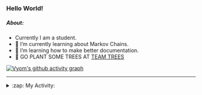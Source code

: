 ### Hello World!

##### About:
- Currently I am a student.
- 🌱 I’m currently learning about Markov Chains.
- 🌱 I’m learning how to make better documentation.
- 🌱 GO PLANT SOME TREES AT [TEAM TREES](https://teamtrees.org/)

[![Vyom's github activity graph](https://activity-graph.herokuapp.com/graph?username=Vyvy-vi)](https://github.com/ashutosh00710/github-readme-activity-graph)

---
<details>
  <summary>:zap: My Activity:</summary>
  
<!--START_SECTION:waka-->
![Code Time](http://img.shields.io/badge/Code%20Time-826%20hrs%208%20mins-blue)

**I'm a Night 🦉** 

```text
🌞 Morning    67 commits     ██░░░░░░░░░░░░░░░░░░░░░░░   8.38% 
🌆 Daytime    195 commits    ██████░░░░░░░░░░░░░░░░░░░   24.38% 
🌃 Evening    271 commits    ████████░░░░░░░░░░░░░░░░░   33.88% 
🌙 Night      267 commits    ████████░░░░░░░░░░░░░░░░░   33.38%

```
📅 **I'm Most Productive on Sunday** 

```text
Monday       77 commits     ██░░░░░░░░░░░░░░░░░░░░░░░   9.62% 
Tuesday      131 commits    ████░░░░░░░░░░░░░░░░░░░░░   16.38% 
Wednesday    125 commits    ████░░░░░░░░░░░░░░░░░░░░░   15.62% 
Thursday     106 commits    ███░░░░░░░░░░░░░░░░░░░░░░   13.25% 
Friday       108 commits    ███░░░░░░░░░░░░░░░░░░░░░░   13.5% 
Saturday     92 commits     ███░░░░░░░░░░░░░░░░░░░░░░   11.5% 
Sunday       161 commits    █████░░░░░░░░░░░░░░░░░░░░   20.12%

```


📊 **This Week I Spent My Time On** 

```text
🔥 Editors: 
VS Code                  15 hrs 50 mins      ██████████████████████░░░   88.84% 
Vim                      1 hr 59 mins        ██░░░░░░░░░░░░░░░░░░░░░░░   11.16%

🐱‍💻 Projects: 
praise                   9 hrs 7 mins        ████████████░░░░░░░░░░░░░   51.19% 
developer-rubric-discord-6 hrs 45 mins       █████████░░░░░░░░░░░░░░░░   37.86% 
phishing-check-bot       33 mins             ░░░░░░░░░░░░░░░░░░░░░░░░░   3.1% 
discord-bot              31 mins             ░░░░░░░░░░░░░░░░░░░░░░░░░   2.95% 
onboarding-bot           18 mins             ░░░░░░░░░░░░░░░░░░░░░░░░░   1.73%

```


 Last Updated on 17/06/2022 16:08:24 UTC
<!--END_SECTION:waka-->
</details>
